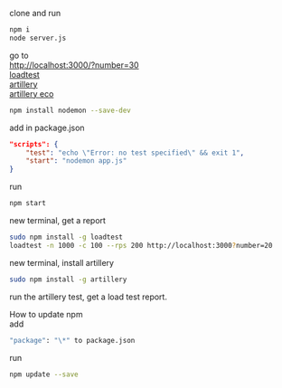 clone and run<br>
```bash
npm i
node server.js

```
go to<br>
[http://localhost:3000/?number=30](http://localhost:3000/?number=30)<br>
[loadtest](https://www.npmjs.com/package/loadtest)<br>
[artillery](https://www.npmjs.com/package/artillery)<br>
[artillery eco](https://ecologi.com/artilleryio)<br>

```bash
npm install nodemon --save-dev
```

add in package.json<br>

```json
"scripts": {
    "test": "echo \"Error: no test specified\" && exit 1",
    "start": "nodemon app.js"
}
```

run
```bash
npm start
```

new terminal, get a report
```bash
sudo npm install -g loadtest
loadtest -n 1000 -c 100 --rps 200 http://localhost:3000?number=20
```

new terminal, install artillery
```bash
sudo npm install -g artillery
```
run the artillery test, get a load test report.<br>

How to update npm<br>
add
```bash
"package": "\*" to package.json
```
run 
```bash
npm update --save
```
